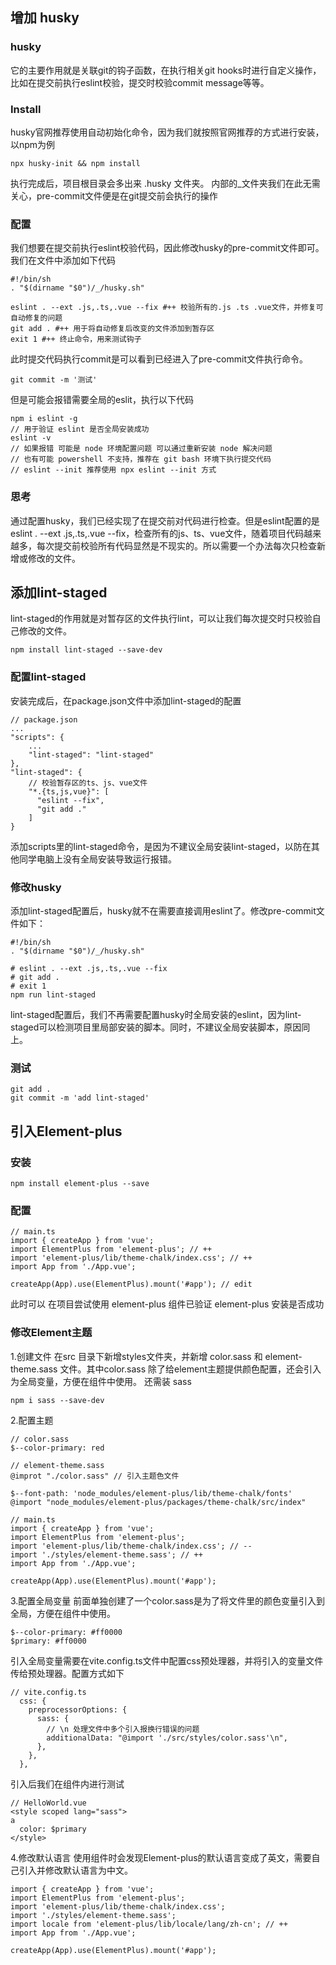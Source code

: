 

## 增加 **husky**

### **husky** 

它的主要作用就是关联git的钩子函数，在执行相关git hooks时进行自定义操作，比如在提交前执行eslint校验，提交时校验commit message等等。

### **Install**

husky官网推荐使用自动初始化命令，因为我们就按照官网推荐的方式进行安装，以npm为例
```
npx husky-init && npm install
```  
执行完成后，项目根目录会多出来 .husky 文件夹。
内部的_文件夹我们在此无需关心，pre-commit文件便是在git提交前会执行的操作  

### **配置**

我们想要在提交前执行eslint校验代码，因此修改husky的pre-commit文件即可。我们在文件中添加如下代码
```
#!/bin/sh
. "$(dirname "$0")/_/husky.sh"

eslint . --ext .js,.ts,.vue --fix #++ 校验所有的.js .ts .vue文件，并修复可自动修复的问题
git add . #++ 用于将自动修复后改变的文件添加到暂存区
exit 1 #++ 终止命令，用来测试钩子
```   
此时提交代码执行commit是可以看到已经进入了pre-commit文件执行命令。
```
git commit -m '测试'
```  
但是可能会报错需要全局的eslit，执行以下代码
```
npm i eslint -g
// 用于验证 eslint 是否全局安装成功
eslint -v 
// 如果报错 可能是 node 环境配置问题 可以通过重新安装 node 解决问题
// 也有可能 powershell 不支持，推荐在 git bash 环境下执行提交代码
// eslint --init 推荐使用 npx eslint --init 方式
```  

### **思考**

通过配置husky，我们已经实现了在提交前对代码进行检查。但是eslint配置的是 eslint . --ext .js,.ts,.vue --fix，检查所有的js、ts、vue文件，随着项目代码越来越多，每次提交前校验所有代码显然是不现实的。所以需要一个办法每次只检查新增或修改的文件。

## **添加lint-staged**
lint-staged的作用就是对暂存区的文件执行lint，可以让我们每次提交时只校验自己修改的文件。
```
npm install lint-staged --save-dev
```
### **配置lint-staged**
安装完成后，在package.json文件中添加lint-staged的配置
```
// package.json
...
"scripts": {
    ...
    "lint-staged": "lint-staged"
},
"lint-staged": {
    // 校验暂存区的ts、js、vue文件
    "*.{ts,js,vue}": [
      "eslint --fix",
      "git add ."
    ]
}
```
添加scripts里的lint-staged命令，是因为不建议全局安装lint-staged，以防在其他同学电脑上没有全局安装导致运行报错。

### **修改husky**
添加lint-staged配置后，husky就不在需要直接调用eslint了。修改pre-commit文件如下：
```
#!/bin/sh
. "$(dirname "$0")/_/husky.sh"

# eslint . --ext .js,.ts,.vue --fix
# git add .
# exit 1
npm run lint-staged
```  
lint-staged配置后，我们不再需要配置husky时全局安装的eslint，因为lint-staged可以检测项目里局部安装的脚本。同时，不建议全局安装脚本，原因同上。

### **测试**
```
git add .
git commit -m 'add lint-staged'
```  

## **引入Element-plus**  

### **安装**
```
npm install element-plus --save
```

### **配置**
```
// main.ts
import { createApp } from 'vue';
import ElementPlus from 'element-plus'; // ++
import 'element-plus/lib/theme-chalk/index.css'; // ++
import App from './App.vue';

createApp(App).use(ElementPlus).mount('#app'); // edit
```  
此时可以 在项目尝试使用 element-plus 组件已验证 element-plus 安装是否成功

### **修改Element主题**
1.创建文件
在src 目录下新增styles文件夹，并新增 color.sass 和 element-theme.sass 文件。其中color.sass 除了给element主题提供颜色配置，还会引入为全局变量，方便在组件中使用。
还需装 sass
```
npm i sass --save-dev
```  
2.配置主题
```
// color.sass
$--color-primary: red
```  

```
// element-theme.sass
@improt "./color.sass" // 引入主题色文件

$--font-path: 'node_modules/element-plus/lib/theme-chalk/fonts'
@import "node_modules/element-plus/packages/theme-chalk/src/index"
```  

```
// main.ts
import { createApp } from 'vue';
import ElementPlus from 'element-plus';
import 'element-plus/lib/theme-chalk/index.css'; // --
import './styles/element-theme.sass'; // ++
import App from './App.vue';

createApp(App).use(ElementPlus).mount('#app');
```
3.配置全局变量
前面单独创建了一个color.sass是为了将文件里的颜色变量引入到全局，方便在组件中使用。
```
$--color-primary: #ff0000
$primary: #ff0000
```   
引入全局变量需要在vite.config.ts文件中配置css预处理器，并将引入的变量文件传给预处理器。配置方式如下
```
// vite.config.ts
  css: {
    preprocessorOptions: {
      sass: {
        // \n 处理文件中多个引入报换行错误的问题
        additionalData: "@import './src/styles/color.sass'\n",
      },
    },
  },
```  
引入后我们在组件内进行测试
```
// HelloWorld.vue
<style scoped lang="sass">
a
  color: $primary
</style>

```
4.修改默认语言
使用组件时会发现Element-plus的默认语言变成了英文，需要自己引入并修改默认语言为中文。
```
import { createApp } from 'vue';
import ElementPlus from 'element-plus'; 
import 'element-plus/lib/theme-chalk/index.css'; 
import './styles/element-theme.sass'; 
import locale from 'element-plus/lib/locale/lang/zh-cn'; // ++ 
import App from './App.vue';

createApp(App).use(ElementPlus).mount('#app'); 
```
